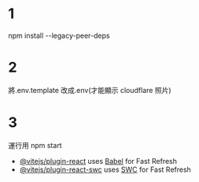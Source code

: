 # 1

npm install --legacy-peer-deps

# 2

將.env.template 改成.env(才能顯示 cloudflare 照片)

# 3

運行用 npm start

- [@vitejs/plugin-react](https://github.com/vitejs/vite-plugin-react/blob/main/packages/plugin-react/README.md) uses [Babel](https://babeljs.io/) for Fast Refresh
- [@vitejs/plugin-react-swc](https://github.com/vitejs/vite-plugin-react-swc) uses [SWC](https://swc.rs/) for Fast Refresh
